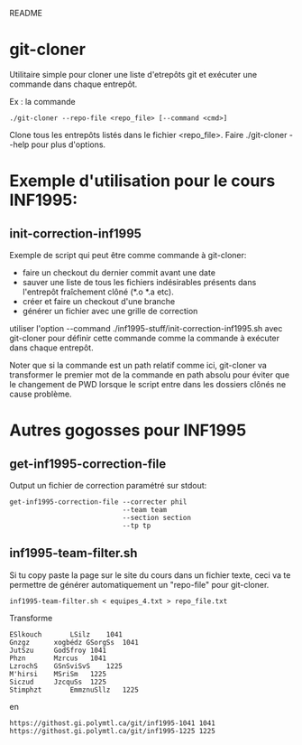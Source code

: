 README

git-cloner
==========

Utilitaire simple pour cloner une liste d'etrepôts git et exécuter une commande dans chaque entrepôt.

Ex : la commande

	./git-cloner --repo-file <repo_file> [--command <cmd>]

Clone tous les entrepôts listés dans le fichier <repo_file>.  Faire ./git-cloner --help pour plus d'options.

Exemple d'utilisation pour le cours INF1995:
============================================

init-correction-inf1995
-----------------------

Exemple de script qui peut être comme commande à git-cloner:
- faire un checkout du dernier commit avant une date
- sauver une liste de tous les fichiers indésirables présents dans l'entrepôt fraîchement clôné (*.o *.a etc).
- créer et faire un checkout d'une branche
- générer un fichier avec une grille de correction

utiliser l'option --command ./inf1995-stuff/init-correction-inf1995.sh avec  git-cloner pour définir cette commande comme la commande à exécuter dans chaque entrepôt.

Noter que si la commande est un path relatif comme ici, git-cloner va transformer le premier mot de la commande en path absolu pour éviter que le changement de PWD lorsque le script entre dans les dossiers clônés ne cause problème.

Autres gogosses pour INF1995
============================

get-inf1995-correction-file
---------------------------

Output un fichier de correction paramétré sur stdout:

    get-inf1995-correction-file --correcter phil 
	                            --team team 
	                            --section section 
	                            --tp tp

inf1995-team-filter.sh
----------------------

Si tu copy paste la page sur le site du cours dans un fichier texte,
ceci va te permettre de générer automatiquement un "repo-file" pour git-cloner.

	inf1995-team-filter.sh < equipes_4.txt > repo_file.txt

Transforme

	ESlkouch	   LSilz	1041
	Gnzgz	   xogbédz GSorgSs	1041
	JutSzu	   GodSfroy	1041
	Phzn	   Mzrcus	1041
	LzrochS	   GSnSviSvS	1225
	M'hirsi	   MSriSm	1225
	Siczud	   JzcquSs	1225
	Stimphzt	   EmmznuSllz	1225

en
	
	https://githost.gi.polymtl.ca/git/inf1995-1041 1041
	https://githost.gi.polymtl.ca/git/inf1995-1225 1225
